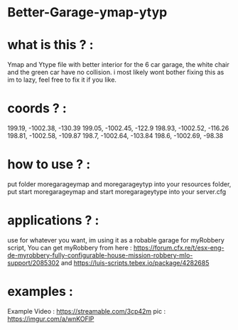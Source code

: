 # Better-Garage-ymap-ytyp

# what is this ? : 

Ymap and Ytype file with better interior for the 6 car garage, the white chair and the green car have no collision. i most likely wont bother fixing this as im to lazy, feel free to fix it if you like.

# coords ? : 

199.19, -1002.38, -130.39
199.05, -1002.45, -122.9
198.93, -1002.52, -116.26
198.81, -1002.58, -109.87
198.7, -1002.64, -103.84
198.6, -1002.69, -98.38

# how to use ? : 

put folder moregarageymap and moregarageytyp into your resources folder, put start moregarageymap and start moregarageytype into your server.cfg

# applications ? : 

use for whatever you want, im using it as a robable garage for myRobbery script, You can get myRobbery from here : https://forum.cfx.re/t/esx-eng-de-myrobbery-fully-configurable-house-mission-robbery-mlo-support/2085302 and https://luis-scripts.tebex.io/package/4282685

# examples : 

Example Video  : https://streamable.com/3cp42m
pic : https://imgur.com/a/wnKOFlP
